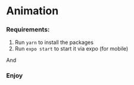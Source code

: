 # Animation

### Requirements:

1. Run `yarn` to install the packages
2. Run `expo start` to start it via expo (for mobile)

And 

### Enjoy

